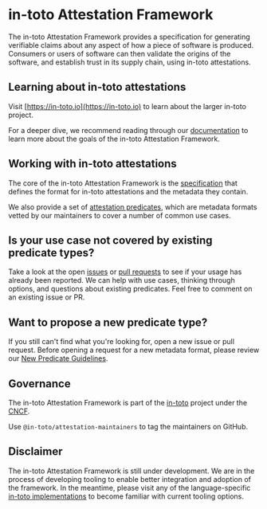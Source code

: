 # in-toto Attestation Framework

The in-toto Attestation Framework provides a specification for generating
verifiable claims about any aspect of how a piece of software is produced.
Consumers or users of software can then validate the origins of the
software, and establish trust in its supply chain, using in-toto attestations.

## Learning about in-toto attestations

Visit [https://in-toto.io](https://in-toto.io) to learn about the larger
in-toto project.

For a deeper dive, we recommend reading through our [documentation] to learn
more about the goals of the in-toto Attestation Framework.

## Working with in-toto attestations

The core of the in-toto Attestation Framework is the [specification] that
defines the format for in-toto attestations and the metadata they contain.

We also provide a set of [attestation predicates], which are metadata
formats vetted by our maintainers to cover a number of common use cases.

## Is your use case not covered by existing predicate types?

Take a look at the open [issues] or [pull requests] to see if your usage has
already been reported. We can help with use cases, thinking through options,
and questions about existing predicates. Feel free to comment on an existing
issue or PR.

## Want to propose a new predicate type?

If you still can't find what you're looking for, open a new issue or
pull request. Before opening a request for a new metadata format, please
review our [New Predicate Guidelines].

## Governance

The in-toto Attestation Framework is part of the [in-toto] project under the
[CNCF].

Use `@in-toto/attestation-maintainers` to tag the maintainers on GitHub.

## Disclaimer

The in-toto Attestation Framework is still under development. We are in the
process of developing tooling to enable better integration and adoption of
the framework. In the meantime, please visit any of the language-specific
[in-toto implementations] to become familiar with current tooling options.

[CNCF]: https://www.cncf.io/projects/in-toto/
[New Predicate Guidelines]: docs/new_predicate_guidelines.md
[attestation predicates]: spec/predicates/
[documentation]: docs/
[in-toto]: https://in-toto.io
[in-toto implementations]: https://github.com/in-toto
[issues]: https://github.com/in-toto/attestation/issues?q=is%3Aopen+is%3Aissue
[pull requests]: https://github.com/in-toto/attestation/pulls?q=is%3Aopen+is%3Apr
[specification]: spec/
